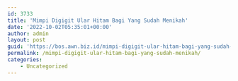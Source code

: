 ```yaml
---
id: 3733
title: 'Mimpi Digigit Ular Hitam Bagi Yang Sudah Menikah'
date: '2022-10-02T05:35:01+00:00'
author: admin
layout: post
guid: 'https://bos.awn.biz.id/mimpi-digigit-ular-hitam-bagi-yang-sudah-menikah/'
permalink: /mimpi-digigit-ular-hitam-bagi-yang-sudah-menikah/
categories:
    - Uncategorized
---
```


